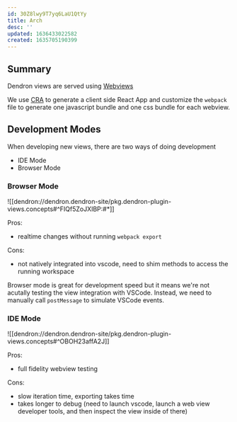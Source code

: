 ```yaml
---
id: 30Z8lwy9T7yq6LaU1QtYy
title: Arch
desc: ''
updated: 1636433022582
created: 1635705190399
---
```


## Summary

Dendron views are served using [Webviews](https://code.visualstudio.com/api/extension-guides/webview#loading-local-content)

We use [CRA](https://create-react-app.dev/) to generate a client side React App and customize the `webpack` file to generate one javascript bundle and one css bundle for each webview.


## Development Modes

When developing new views, there are two ways of doing development

- IDE Mode
- Browser Mode

### Browser Mode

![[dendron://dendron.dendron-site/pkg.dendron-plugin-views.concepts#^FIQf5ZoJXIBP:#*]]

Pros:
- realtime changes without running `webpack export`

Cons:
- not natively integrated into vscode, need to shim methods to access the running workspace

Browser mode is great for development speed but it means we're not acutally testing the view integration with VSCode. Instead, we need to manually call `postMessage` to simulate VSCode events. 

### IDE Mode

![[dendron://dendron.dendron-site/pkg.dendron-plugin-views.concepts#^OBOH23affA2J]]

Pros:
- full fidelity webview testing 

Cons:
- slow iteration time, exporting takes time
- takes longer to debug (need to launch vscode, launch a web view developer tools, and then inspect the view inside of there)